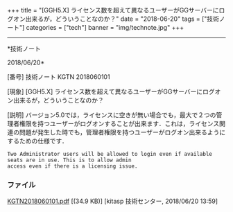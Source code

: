 ﻿+++
title = "[GGH5.X] ライセンス数を超えて異なるユーザーがGGサーバーにログオン出来るが，どういうことなのか？"
date = "2018-06-20"
tags = ["技術ノート"]
categories = ["tech"]
banner = "img/technote.jpg"
+++

-----------------------------------------------------------------------------------------------------------------------------

*技術ノート

2018/06/20*


[番号]
技術ノート KGTN 2018060101

[現象]
[GGH5.X]
ライセンス数を超えて異なるユーザーがGGサーバーにログオン出来るが，どういうことなのか？

[説明]
バージョン5.0では，ライセンスに空きが無い場合でも，最大で２つの管理者権限を持つユーザーがログオンすることが出来ます．これは，ライセンス関連の問題が発生した時でも，管理者権限を持つユーザーがログオン出来るようにするための仕様です．

    Two Administrator users will be allowed to login even if available seats are in use. This is to allow admin
    access even if there is a licensing issue.


### ファイル

 
 


[KGTN2018060101.pdf](http://techreport.kitasp.net/attachments/download/4050/KGTN2018060101.pdf)
 [(34.9 KB)] [kitasp 技術センター, 2018/06/20
13:59]


 


 

